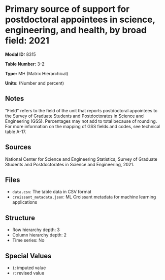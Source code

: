 # Primary source of support for postdoctoral appointees in science, engineering, and health, by broad field: 2021

**Modal ID:** 8315

**Table Number:** 3-2

**Type:** MH (Matrix Hierarchical)

**Units:** (Number and percent)

## Notes

"Field" refers to the field of the unit that reports postdoctoral appointees to the Survey of Graduate Students and Postdoctorates in Science and Engineering (GSS). Percentages may not add to total because of rounding. For more information on the mapping of GSS fields and codes, see technical table A-17.

## Sources

National Center for Science and Engineering Statistics, Survey of Graduate Students and Postdoctorates in Science and Engineering, 2021.

## Files

- `data.csv`: The table data in CSV format
- `croissant_metadata.json`: ML Croissant metadata for machine learning applications

## Structure

- Row hierarchy depth: 3
- Column hierarchy depth: 2
- Time series: No

## Special Values

- `i`: imputed value
- `r`: revised value
